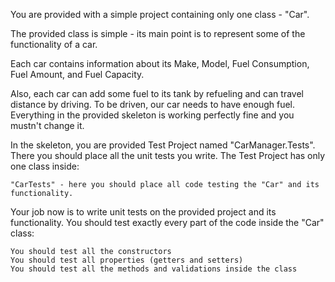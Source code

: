 You are provided with a simple project containing only one class - "Car".

The provided class is simple - its main point is to represent some of the functionality of a car. 

Each car contains information about its Make, Model, Fuel Consumption, Fuel Amount, and Fuel Capacity.

Also, each car can add some fuel to its tank by refueling and can travel distance by driving. To be driven, our car needs to have enough fuel. Everything in the provided skeleton is working perfectly fine and you mustn't change it.

In the skeleton, you are provided Test Project named "CarManager.Tests". There you should place all the unit tests you write. The Test Project has only one class inside:

	"CarTests" - here you should place all code testing the "Car" and its functionality.

Your job now is to write unit tests on the provided project and its functionality. You should test exactly every part of the code inside the "Car" class:

	You should test all the constructors
	You should test all properties (getters and setters)
	You should test all the methods and validations inside the class
